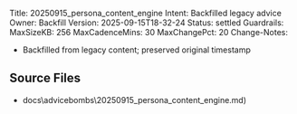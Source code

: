 Title: 20250915_persona_content_engine
Intent: Backfilled legacy advice
Owner: Backfill
Version: 2025-09-15T18-32-24
Status: settled
Guardrails:
  MaxSizeKB: 256
  MaxCadenceMins: 30
  MaxChangePct: 20
Change-Notes:
  - Backfilled from legacy content; preserved original timestamp

## Source Files
- docs\advicebombs\20250915_persona_content_engine.md)
